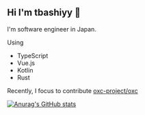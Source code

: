 ## Hi I'm tbashiyy 👋

I'm software engineer in Japan.

Using
- TypeScript
- Vue.js
- Kotlin
- Rust

Recently, I focus to contribute [oxc-project/oxc](https://github.com/oxc-project/oxc)

[![Anurag's GitHub stats](https://github-readme-stats.vercel.app/api?username=tbashiyy)](https://github.com/anuraghazra/github-readme-stats)
